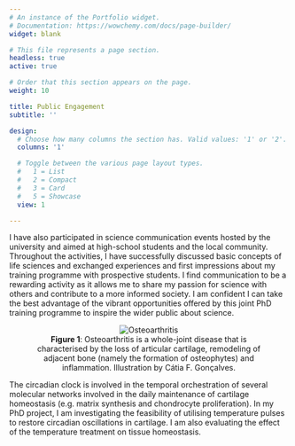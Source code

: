 ```yaml
---
# An instance of the Portfolio widget.
# Documentation: https://wowchemy.com/docs/page-builder/
widget: blank

# This file represents a page section.
headless: true
active: true

# Order that this section appears on the page.
weight: 10

title: Public Engagement
subtitle: ''

design:
  # Choose how many columns the section has. Valid values: '1' or '2'.
  columns: '1'

  # Toggle between the various page layout types.
  #   1 = List
  #   2 = Compact
  #   3 = Card
  #   5 = Showcase
  view: 1

---
```


 I have also participated in science communication events hosted by the university and aimed at high-school students and the local community. Throughout the activities, I have successfully discussed basic concepts of life sciences and exchanged experiences and first impressions about my training programme with prospective students. I find communication to be a rewarding activity as it allows me to share my passion for science with others and contribute to a more informed society. I am confident I can take the best advantage of the vibrant opportunities offered by this joint PhD training programme to inspire the wider public about science. 

<div align="center">
  <figure>
    <img src="cartilage.jpg"
         alt="Osteoarthritis">
    <figcaption><b>Figure 1</b>: Osteoarthritis is a whole-joint disease that is characterised by the loss of articular cartilage, remodeling of adjacent bone (namely the formation of osteophytes) and inflammation. Illustration by Cátia F. Gonçalves.</figcaption>
  </figure>
</div>

  The circadian clock is involved in the temporal orchestration of several molecular networks involved in the daily maintenance of cartilage homeostasis (e.g. matrix synthesis and chondrocyte proliferation). In my PhD project, I am investigating the feasibility of utilising temperature pulses to restore circadian oscillations in cartilage. I am also evaluating the effect of the temperature treatment on tissue homeostasis.

